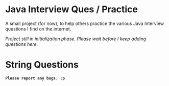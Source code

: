 # Java Interview Ques / Practice

A small project (for now), to help others practice the various Java Interview questions I find on the internet.

_Project still in initialization phase. Please wait before I keep adding questions here._

# String Questions


__`Please report any bugs. :p`__